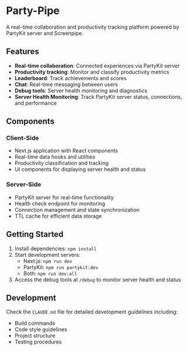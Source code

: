 # Party-Pipe

A real-time collaboration and productivity tracking platform powered by PartyKit server and Screenpipe.

<!-- <img width="1312" alt="screenshot of component playground" src="https://github.com/user-attachments/assets/3e5abd07-0a3c-4c3b-8351-5107beb4fb10"> -->

## Features

- **Real-time collaboration**: Connected experiences via PartyKit server
- **Productivity tracking**: Monitor and classify productivity metrics
- **Leaderboard**: Track achievements and scores
- **Chat**: Real-time messaging between users
- **Debug tools**: Server health monitoring and diagnostics
- **Server Health Monitoring**: Track PartyKit server status, connections, and performance

## Components

### Client-Side

- Next.js application with React components
- Real-time data hooks and utilities
- Productivity classification and tracking
- UI components for displaying server health and status

### Server-Side

- PartyKit server for real-time functionality
- Health check endpoint for monitoring
- Connection management and state synchronization
- TTL cache for efficient data storage

## Getting Started

1. Install dependencies: `npm install`
2. Start development servers:
   - Next.js: `npm run dev`
   - PartyKit: `npm run partykit:dev`
   - Both: `npm run dev:all`
3. Access the debug tools at `/debug` to monitor server health and status

## Development

Check the `CLAUDE.md` file for detailed development guidelines including:

- Build commands
- Code style guidelines
- Project structure
- Testing procedures

